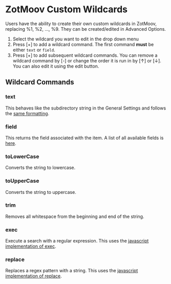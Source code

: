 # ZotMoov Custom Wildcards

Users have the ability to create their own custom wildcards in ZotMoov, replacing %1, %2, ..., %9. They can be created/edited in Advanced Options.

1. Select the wildcard you want to edit in the drop down menu
2. Press [+] to add a wildcard command. The first command **must** be either ```text``` or ```field```.
3. Press [+] to add subsequent wildcard commands. You can remove a wildcard command by [-] or change the order it is run in by [↑] or [↓]. You can also edit it using the edit button.

## Wildcard Commands

### text

This behaves like the subdirectory string in the General Settings and follows the [same formatting](WILDCARD_INFO.md).

### field

This returns the field associated with the item. A list of all available fields is [here](https://www.zotero.org/support/dev/client_coding/javascript_api/search_fields).

### toLowerCase

Converts the string to lowercase.

### toUpperCase

Converts the string to uppercase.

### trim

Removes all whitespace from the beginning and end of the string.


### exec

Execute a search with a regular expression. This uses the [javascript implementation of exec](https://developer.mozilla.org/en-US/docs/Web/JavaScript/Reference/Global_Objects/RegExp/exec).


### replace

Replaces a regex pattern with a string. This uses the [javascript implementation of replace](https://developer.mozilla.org/en-US/docs/Web/JavaScript/Reference/Global_Objects/String/replace).